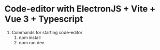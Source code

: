 # Code-editor with ElectronJS + Vite + Vue 3 + Typescript

1. Commands for starting code-editor
   1. npm install
   2. npm run dev
